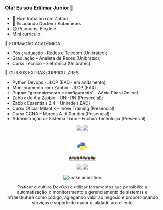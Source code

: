 ### Olá! Eu sou Edilmar Junior 👋

- 🔭 Hoje trabalho com Zabbix
- 🌱 Estudando Docker / Kubernetes
- 😄 Pronouns: Ele/dele
-  Mini curriculo : 
 
 FORMAÇÃO ACADÊMICA <br>
- Pós graduação - Redes e Telecom (Unibratec); <br> 
- Graduação - Analista de Redes (Unibratec); <br>
- Curso Técnico - Eletrônica (Unibratec).<br>
 
 CURSOS EXTRAS CURRICULARES <br>
- Python Devops - JLCP (EAD - em andamento); <br>
- Monitoramento com Zabbix – JLCP (EAD) <br>
- Puppet “gerenciamento e configuração” – Aécio Pires (Online); <br>
- Zabbix de A a Zabbix – UNI- RN (Presencial); <br>
- Zabbix Essentials 2.4 - Unirede ( EAD) <br>
- Curso Oficial Mikrotik – Inove Training (Presencial); <br>
- Curso CCNA – Marcos A. A.Gondim (Presencial); <br>
- Administração de Sistema Linux – Fuctura Tecnologia (Presencial) <br>


<div align="center">
<a href="https://github.com/JuniorEdilmar">
<img height="165em" src="https://github-readme-stats.vercel.app/api?username=JuniorEdilmar&show_icons=true&theme=dracula&include_all_commits=true&count_private=true"/>
<img height="135em" src="https://github-readme-stats.vercel.app/api/top-langs/?username=JuniorEdilmar&layout=compact&langs_count=7&theme=dracula"/>
</div>
<br> 

<div  align="center">
  <div style="display: inline_block"><br>
  <img align="center" alt="Rafa-Python" height="30" width="40" src="https://raw.githubusercontent.com/devicons/devicon/master/icons/python/python-original.svg">
</div>

##########
<div> 
  <a href="https://www.linkedin.com/in/edilmar-recife-pe/" target="_blank"><img src="https://img.shields.io/badge/-LinkedIn-%230077B5?style=for-the-badge&logo=linkedin&logoColor=white" target="_blank"></a>
  <a href = "http://junior.edilmar@gmail.com/"><img src="https://img.shields.io/badge/-Gmail-%23333?style=for-the-badge&logo=gmail&logoColor=white" target="_blank"></a>
  
 ![Snake animation](https://github.com/JuniorEdilmar/JuniorEdilmar/blob/output/github-contribution-grid-snake.svg)
  
</div>

<div  align="center">  
Praticar a cultura DevOps e utilizar ferramentas que possibilite a
automatização, o monitoramento e gerenciamento de sistemas e infraestrutura
como código, agregando valor ao negócio e proporcionando serviços e suporte de
maior qualidade aos cliente
 </div>


